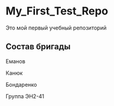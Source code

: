 # My_First_Test_Repo
Это мой первый учебный репозиторий

## Состав бригады
Еманов

Канюк

Бондаренко

Группа ЭН2-41
